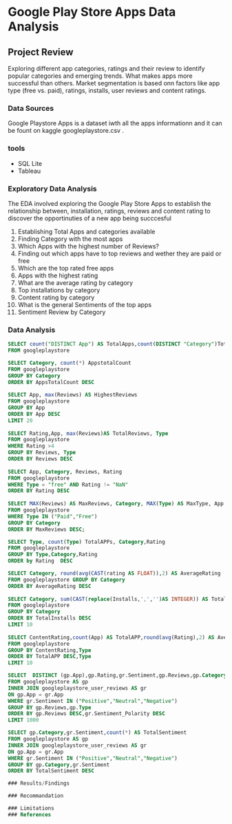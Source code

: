 # Google Play Store Apps Data Analysis
## Project Review
Exploring different app categories,  ratings and their review to identify popular categories and emerging trends. What makes apps more successful than others.  Market segmentation is based onn factors like app type (free vs. paid), ratings, installs, user reviews and content ratings.

### Data Sources
Google Playstore Apps is a dataset iwth all the apps informationn and it can be fount on kaggle googleplaystore.csv .

### tools
- SQL Lite
- Tableau
  
### Exploratory Data Analysis  
The EDA involved exploring the Google Play Store Apps to establish the relationship between, installation, ratings, reviews and content rating to discover the opportinuties of a new app being succcesful

1. Establishing Total Apps and categories available
2. Finding Category with the most apps
3. Which Apps with the highest number of Reviews?
4. Finding out which apps  have to top reviews and wether they are paid or free
5. Which are the top rated free apps
6. Apps with the highest rating
7. What are the average rating by category
8. Top installations by category
9. Content rating by category
10. What is the general Sentiments of the top apps
11. Sentiment Review by Category

### Data Analysis

~~~sql
SELECT count("DISTINCT App") AS TotalApps,count(DISTINCT "Category")TotalAppCategory
FROM googleplaystore

SELECT Category, count(*) AppstotalCount
FROM googleplaystore
GROUP BY Category
ORDER BY AppsTotalCount DESC
  
SELECT App, max(Reviews) AS HighestReviews
FROM googleplaystore
GROUP BY App
ORDER BY App DESC
LIMIT 20
    
SELECT Rating,App, max(Reviews)AS TotalReviews, Type
FROM googleplaystore
WHERE Rating >4
GROUP BY Reviews, Type
ORDER BY Reviews DESC
   
SELECT App, Category, Reviews, Rating
FROM googleplaystore
WHERE Type = "free" AND Rating != "NaN"
ORDER BY Rating DESC 
   
SELECT MAX(Reviews) AS MaxReviews, Category, MAX(Type) AS MaxType, App
FROM googleplaystore
WHERE Type IN ("Paid","Free")
GROUP BY Category
ORDER BY MaxReviews DESC;

SELECT Type, count(Type) TotalAPPs, Category,Rating
FROM googleplaystore
GROUP BY Type,Category,Rating
ORDER by Rating  DESC

SELECT Category, round(avg(CAST(rating AS FLOAT)),2) AS AverageRating
FROM googleplaystore GROUP BY Category
ORDER BY AverageRating DESC
 
SELECT Category, sum(CAST(replace(Installs,',','')AS INTEGER)) AS TotalInstalls
FROM googleplaystore
GROUP BY Category
ORDER BY TotalInstalls DESC
LIMIT 10
 
SELECT ContentRating,count(App) AS TotalAPP,round(avg(Rating),2) AS AverageRatings,Type, Category
FROM googleplaystore
GROUP BY ContentRating,Type
ORDER BY TotalAPP DESC,Type
LIMIT 10

SELECT  DISTINCT (gp.App),gp.Rating,gr.Sentiment,gp.Reviews,gp.Category,round(gr.Sentiment_Polarity,2),gp.Type
FROM googleplaystore AS gp
INNER JOIN googleplaystore_user_reviews AS gr
ON gp.App = gr.App
WHERE gr.Sentiment IN ("Positive","Neutral","Negative") 
GROUP BY gp.Reviews,gp.Type
ORDER BY gp.Reviews DESC,gr.Sentiment_Polarity DESC
LIMIT 1000

SELECT gp.Category,gr.Sentiment,count(*) AS TotalSentiment
FROM googleplaystore AS gp
INNER JOIN googleplaystore_user_reviews AS gr
ON gp.App = gr.App
WHERE gr.Sentiment IN ("Positive","Neutral","Negative")
GROUP BY gp.Category,gr.Sentiment
ORDER BY TotalSentiment DESC

### Results/Findings

### Recommandation

### Limitations
### References



